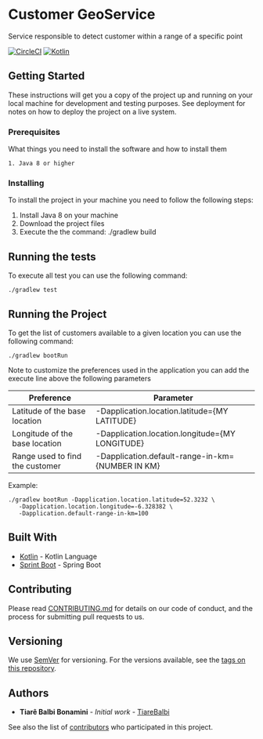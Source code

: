 # Customer GeoService

Service responsible to detect customer within a range of a specific point

[![CircleCI](https://circleci.com/gh/tiarebalbi/customers-geoservice.svg?style=svg)](https://circleci.com/gh/tiarebalbi/customers-geoservice)
[![Kotlin](https://img.shields.io/badge/kotlin-1.2.x-blue.svg)](https://kotlinlang.org)

## Getting Started

These instructions will get you a copy of the project up and running on your local machine for development and testing purposes. See deployment for notes on how to deploy the project on a live system.

### Prerequisites

What things you need to install the software and how to install them
 
```
1. Java 8 or higher
```

### Installing

To install the project in your machine you need to follow the following steps:

 1. Install Java 8 on your machine
 2. Download the project files
 3. Execute the the command: ./gradlew build

## Running the tests

To execute all test you can use the following command:
   
    ./gradlew test

## Running the Project

To get the list of customers available to a given location you can use the following command:

    ./gradlew bootRun
    
Note to customize the preferences used in the application you can add the execute line above the following parameters

Preference | Parameter
--- | --- 
Latitude of the base location | -Dapplication.location.latitude={MY LATITUDE}
Longitude of the base location | -Dapplication.location.longitude={MY LONGITUDE}
Range used to find the customer | -Dapplication.default-range-in-km={NUMBER IN KM}

Example:

    ./gradlew bootRun -Dapplication.location.latitude=52.3232 \ 
       -Dapplication.location.longitude=-6.328382 \
       -Dapplication.default-range-in-km=100

## Built With

* [Kotlin](https://kotlinlang.org/) - Kotlin Language
* [Sprint Boot](https://projects.spring.io/spring-boot/) - Spring Boot

## Contributing

Please read [CONTRIBUTING.md](CONTRIBUTING.md) for details on our code of conduct, and the process for submitting pull requests to us.

## Versioning

We use [SemVer](http://semver.org/) for versioning. For the versions available, see the [tags on this repository](https://github.com/tiarebalbi/customers-geoservice/tags). 

## Authors

* **Tiarê Balbi Bonamini** - *Initial work* - [TiareBalbi](https://github.com/tiarebalbi)

See also the list of [contributors](https://github.com/tiarebalbi/customers-geoservice/contributors) who participated in this project.
